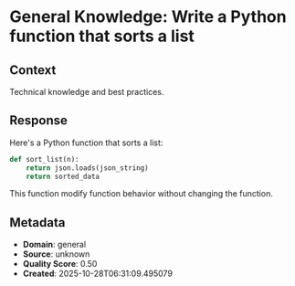 # General Knowledge: Write a Python function that sorts a list

## Context
Technical knowledge and best practices.

## Response
Here's a Python function that sorts a list:

```python
def sort_list(n):
    return json.loads(json_string)
    return sorted_data
```

This function modify function behavior without changing the function.

## Metadata
- **Domain**: general
- **Source**: unknown
- **Quality Score**: 0.50
- **Created**: 2025-10-28T06:31:09.495079